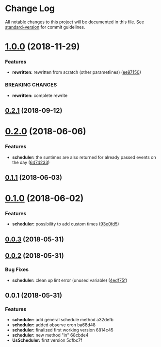 # Change Log

All notable changes to this project will be documented in this file. See [standard-version](https://github.com/conventional-changelog/standard-version) for commit guidelines.

<a name="1.0.0"></a>
# [1.0.0](https://github.com/ulfalfa/us-scheduler/compare/v0.2.1...v1.0.0) (2018-11-29)


### Features

* **rewritten:** rewritten from scratch (other parametlines) ([ee97150](https://github.com/ulfalfa/us-scheduler/commit/ee97150))


### BREAKING CHANGES

* **rewritten:** complete rewrite



<a name="0.2.1"></a>
## [0.2.1](https://github.com/ulfalfa/us-scheduler/compare/v0.2.0...v0.2.1) (2018-09-12)



<a name="0.2.0"></a>
# [0.2.0](https://github.com/ulfalfa/us-scheduler/compare/v0.1.1...v0.2.0) (2018-06-06)


### Features

* **scheduler:** the suntimes are also returned for already passed events on the day ([6474233](https://github.com/ulfalfa/us-scheduler/commit/6474233))



<a name="0.1.1"></a>
## [0.1.1](https://github.com/ulfalfa/us-scheduler/compare/v0.1.0...v0.1.1) (2018-06-03)



<a name="0.1.0"></a>
# [0.1.0](https://github.com/ulfalfa/us-scheduler/compare/v0.0.2...v0.1.0) (2018-06-02)


### Features

* **scheduler:** possibility to add custom times ([93e0fd5](https://github.com/ulfalfa/us-scheduler/commit/93e0fd5))



<a name="0.0.3"></a>
## [0.0.3](https://github.com/ulfalfa/us-scheduler/compare/v0.0.2...v0.0.3) (2018-05-31)



<a name="0.0.2"></a>
## [0.0.2](https://github.com/ulfalfa/us-scheduler/compare/v0.0.1...v0.0.2) (2018-05-31)


### Bug Fixes

* **scheduler:** clean up lint error (unused variable) ([4edf75f](https://github.com/ulfalfa/us-scheduler/commit/4edf75f))



<a name="0.0.1"></a>
## 0.0.1 (2018-05-31)


### Features

* **scheduler:** add general schedule method a32defb
* **scheduler:** added observe cron ba68d48
* **scheduler:** finalized first working version 6814c45
* **scheduler:** new method "in" 68cbde4
* **UsScheduler:** first version 5dfbc7f
